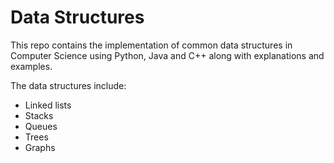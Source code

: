# Data Structures
This repo contains the implementation of common data structures in Computer Science using Python, Java and C++ along with explanations and examples.

The data structures include:
- Linked lists
- Stacks
- Queues
- Trees
- Graphs